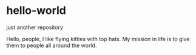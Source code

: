 # hello-world
just another repository


Hello, people, I like flying kitties with top hats.
My mission in life is to give them to people all around the world.
